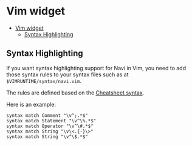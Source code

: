 # Vim widget

<!-- TOC -->
* [Vim widget](#vim-widget)
  * [Syntax Highlighting](#syntax-highlighting)
<!-- TOC -->

## Syntax Highlighting

If you want syntax highlighting support for Navi in Vim, you need to
add those syntax rules to your syntax files such as at `$VIMRUNTIME/syntax/navi.vim`.

The rules are defined based on the [Cheatsheet syntax](/docs/cheatsheet/syntax/README.md).

Here is an example:

```vim
syntax match Comment "\v^;.*$"
syntax match Statement "\v^\%.*$"
syntax match Operator "\v^\#.*$"
syntax match String "\v\<.{-}\>"
syntax match String "\v^\$.*$"
```
